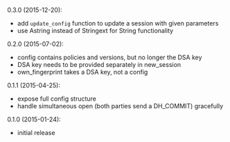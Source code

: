 0.3.0 (2015-12-20):
* add `update_config` function to update a session with given parameters
* use Astring instead of Stringext for String functionality

0.2.0 (2015-07-02):
* config contains policies and versions, but no longer the DSA key
* DSA key needs to be provided separately in new_session
* own_fingerprint takes a DSA key, not a config

0.1.1 (2015-04-25):
* expose full config structure
* handle simultaneous open (both parties send a DH_COMMIT) gracefully

0.1.0 (2015-01-24):
* initial release